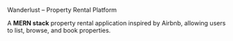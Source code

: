 Wanderlust – Property Rental Platform

A **MERN stack** property rental application inspired by Airbnb, allowing users to list, browse, and book properties.